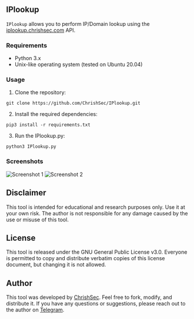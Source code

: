 ## IPlookup

`IPlookup` allows you to perform IP/Domain lookup using the [iplookup.chrishsec.com](https://iplookup.chrishsec.com) API.

### Requirements
- Python 3.x
- Unix-like operating system (tested on Ubuntu 20.04)

### Usage

1. Clone the repository:

```git clone https://github.com/ChrishSec/IPlookup.git```

2. Install the required dependencies:

```pip3 install -r requirements.txt```

3. Run the IPlookup.py:

```python3 IPlookup.py```

### Screenshots

![Screenshot 1](screenshots/screenshot_1.png)
![Screenshot 2](screenshots/screenshot_2.png)

## Disclaimer

This tool is intended for educational and research purposes only. Use it at your own risk. The author is not responsible for any damage caused by the use or misuse of this tool.

## License

This tool is released under the GNU General Public License v3.0. Everyone is permitted to copy and distribute verbatim copies of this license document, but changing it is not allowed.

## Author

This tool was developed by [ChrishSec](https://github.com/ChrishSec). Feel free to fork, modify, and distribute it. If you have any questions or suggestions, please reach out to the author on [Telegram](https://t.me/ChrishSec).

